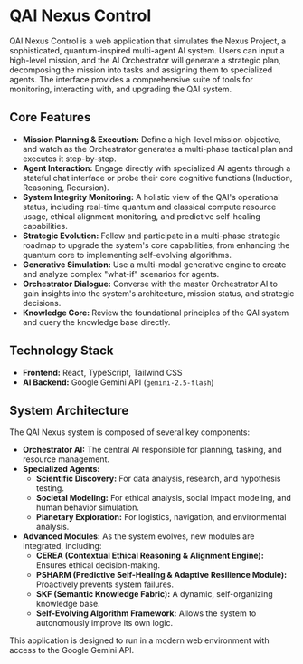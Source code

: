 # QAI Nexus Control

QAI Nexus Control is a web application that simulates the Nexus Project, a sophisticated, quantum-inspired multi-agent AI system. Users can input a high-level mission, and the AI Orchestrator will generate a strategic plan, decomposing the mission into tasks and assigning them to specialized agents. The interface provides a comprehensive suite of tools for monitoring, interacting with, and upgrading the QAI system.

## Core Features

- **Mission Planning & Execution:** Define a high-level mission objective, and watch as the Orchestrator generates a multi-phase tactical plan and executes it step-by-step.
- **Agent Interaction:** Engage directly with specialized AI agents through a stateful chat interface or probe their core cognitive functions (Induction, Reasoning, Recursion).
- **System Integrity Monitoring:** A holistic view of the QAI's operational status, including real-time quantum and classical compute resource usage, ethical alignment monitoring, and predictive self-healing capabilities.
- **Strategic Evolution:** Follow and participate in a multi-phase strategic roadmap to upgrade the system's core capabilities, from enhancing the quantum core to implementing self-evolving algorithms.
- **Generative Simulation:** Use a multi-modal generative engine to create and analyze complex "what-if" scenarios for agents.
- **Orchestrator Dialogue:** Converse with the master Orchestrator AI to gain insights into the system's architecture, mission status, and strategic decisions.
- **Knowledge Core:** Review the foundational principles of the QAI system and query the knowledge base directly.

## Technology Stack

- **Frontend:** React, TypeScript, Tailwind CSS
- **AI Backend:** Google Gemini API (`gemini-2.5-flash`)

## System Architecture

The QAI Nexus system is composed of several key components:

- **Orchestrator AI:** The central AI responsible for planning, tasking, and resource management.
- **Specialized Agents:**
  - **Scientific Discovery:** For data analysis, research, and hypothesis testing.
  - **Societal Modeling:** For ethical analysis, social impact modeling, and human behavior simulation.
  - **Planetary Exploration:** For logistics, navigation, and environmental analysis.
- **Advanced Modules:** As the system evolves, new modules are integrated, including:
  - **CEREA (Contextual Ethical Reasoning & Alignment Engine):** Ensures ethical decision-making.
  - **PSHARM (Predictive Self-Healing & Adaptive Resilience Module):** Proactively prevents system failures.
  - **SKF (Semantic Knowledge Fabric):** A dynamic, self-organizing knowledge base.
  - **Self-Evolving Algorithm Framework:** Allows the system to autonomously improve its own logic.

This application is designed to run in a modern web environment with access to the Google Gemini API.
